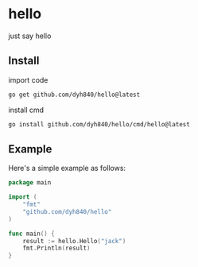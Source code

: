 # hello
just say hello

## Install
import code
```bash
go get github.com/dyh840/hello@latest
```
install cmd
````bash
go install github.com/dyh840/hello/cmd/hello@latest
````

## Example
Here's a simple example as follows:
```go
package main

import (
	"fmt"
	"github.com/dyh840/hello"
)

func main() {
	result := hello.Hello("jack")
	fmt.Println(result)
}
```
